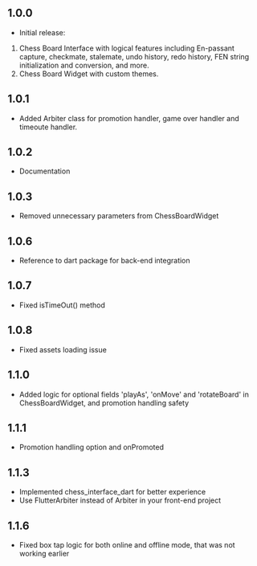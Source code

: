 ## 1.0.0

- Initial release:
1. Chess Board Interface with logical features including En-passant capture, checkmate, stalemate, undo history, redo history, FEN string initialization and conversion, and more.
2. Chess Board Widget with custom themes.

## 1.0.1

- Added Arbiter class for promotion handler, game over handler and timeoute handler.

## 1.0.2

- Documentation

## 1.0.3

- Removed unnecessary parameters from ChessBoardWidget

## 1.0.6

- Reference to dart package for back-end integration

## 1.0.7

- Fixed isTimeOut() method

## 1.0.8

- Fixed assets loading issue

## 1.1.0

- Added logic for optional fields 'playAs', 'onMove' and 'rotateBoard' in ChessBoardWidget, and promotion handling safety

## 1.1.1

- Promotion handling option and onPromoted

## 1.1.3

- Implemented chess_interface_dart for better experience
- Use FlutterArbiter instead of Arbiter in your front-end project

## 1.1.6

- Fixed box tap logic for both online and offline mode, that was not working earlier